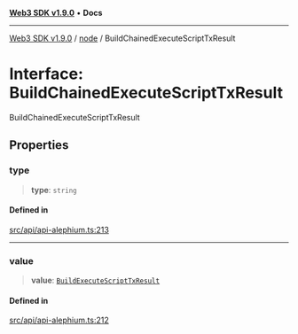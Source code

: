 [**Web3 SDK v1.9.0**](../../../README.md) • **Docs**

***

[Web3 SDK v1.9.0](../../../globals.md) / [node](../README.md) / BuildChainedExecuteScriptTxResult

# Interface: BuildChainedExecuteScriptTxResult

BuildChainedExecuteScriptTxResult

## Properties

### type

> **type**: `string`

#### Defined in

[src/api/api-alephium.ts:213](https://github.com/Mystic-Nayy/alephium-web3/blob/ee41f5e0e7d7fb0b155fe62f05b2ac03772895ca/packages/web3/src/api/api-alephium.ts#L213)

***

### value

> **value**: [`BuildExecuteScriptTxResult`](BuildExecuteScriptTxResult.md)

#### Defined in

[src/api/api-alephium.ts:212](https://github.com/Mystic-Nayy/alephium-web3/blob/ee41f5e0e7d7fb0b155fe62f05b2ac03772895ca/packages/web3/src/api/api-alephium.ts#L212)

